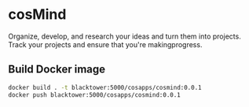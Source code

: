 # cosMind

Organize, develop, and research your ideas and turn them into projects.  Track your projects and ensure that you're makingprogress.

## Build Docker image

```bash
docker build . -t blacktower:5000/cosapps/cosmind:0.0.1
docker push blacktower:5000/cosapps/cosmind:0.0.1
```
